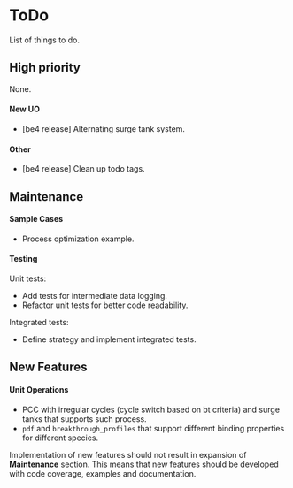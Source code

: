 # ToDo

List of things to do.

## High priority

None.

#### New UO
* [be4 release] Alternating surge tank system.
#### Other
* [be4 release] Clean up todo tags.

## Maintenance

#### Sample Cases
* Process optimization example.

#### Testing
Unit tests:
* Add tests for intermediate data logging.
* Refactor unit tests for better code readability.

Integrated tests:
* Define strategy and implement integrated tests.


## New Features

#### Unit Operations
* PCC with irregular cycles (cycle switch based on bt criteria) and
  surge tanks that supports such process.
* `pdf` and `breakthrough_profiles` that support different
  binding properties for different species.


Implementation of new features should not result in expansion
of **Maintenance** section. This means that new features should be
developed with code coverage, examples and documentation.
